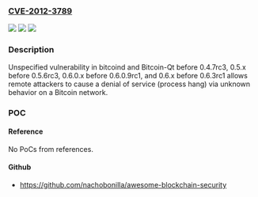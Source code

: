 ### [CVE-2012-3789](https://cve.mitre.org/cgi-bin/cvename.cgi?name=CVE-2012-3789)
![](https://img.shields.io/static/v1?label=Product&message=n%2Fa&color=blue)
![](https://img.shields.io/static/v1?label=Version&message=n%2Fa&color=blue)
![](https://img.shields.io/static/v1?label=Vulnerability&message=n%2Fa&color=brighgreen)

### Description

Unspecified vulnerability in bitcoind and Bitcoin-Qt before 0.4.7rc3, 0.5.x before 0.5.6rc3, 0.6.0.x before 0.6.0.9rc1, and 0.6.x before 0.6.3rc1 allows remote attackers to cause a denial of service (process hang) via unknown behavior on a Bitcoin network.

### POC

#### Reference
No PoCs from references.

#### Github
- https://github.com/nachobonilla/awesome-blockchain-security

